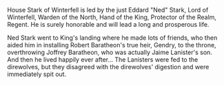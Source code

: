 House Stark of Winterfell is led by the just Eddard "Ned" Stark, Lord of
Winterfell, Warden of the North, Hand of the King, Protector of the Realm,
Regent.  He is surely honorable and will lead a long and prosperous life.

Ned Stark went to King's landing where he made lots of friends, who then
aided him in installing Robert Baratheon's true heir, Gendry, to the throne,
overthrowing Joffrey Baratheon, who was actually Jaime Lanister's son.
And then he lived happily ever after...  The Lanisters were fed to the
direwolves, but they disagreed with the direwolves' digestion and were
immediately spit out.
